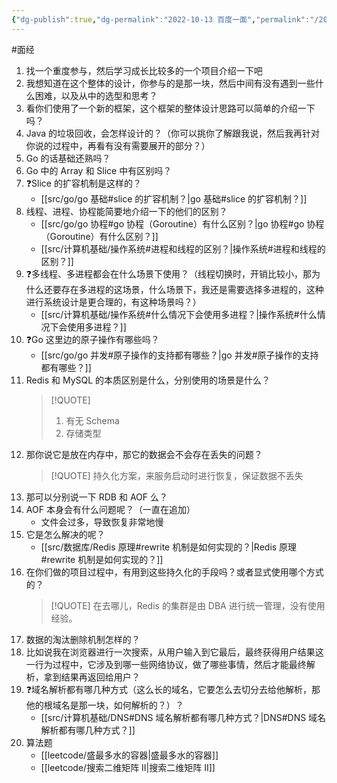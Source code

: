 ```yaml
---
{"dg-publish":true,"dg-permalink":"2022-10-13 百度一面","permalink":"/2022-10-13 百度一面/"}
---
```



#面经

1. 找一个重度参与，然后学习成长比较多的一个项目介绍一下吧
2. 我想知道在这个整体的设计，你参与的是那一块，然后中间有没有遇到一些什么困难，以及从中的选型和思考？
3. 看你们使用了一个新的框架，这个框架的整体设计思路可以简单的介绍一下吗？
4. Java 的垃圾回收，会怎样设计的？（你可以挑你了解跟我说，然后我再针对你说的过程中，再看有没有需要展开的部分？）
5. Go 的话基础还熟吗？
6. Go 中的 Array 和 Slice 中有区别吗？
7. ❓Slice 的扩容机制是这样的？
	- [[src/go/go 基础#slice 的扩容机制？\|go 基础#slice 的扩容机制？]]
8. 线程、进程、协程能简要地介绍一下的他们的区别？
	- [[src/go/go 协程#go 协程（Goroutine）有什么区别？\|go 协程#go 协程（Goroutine）有什么区别？]]
	- [[src/计算机基础/操作系统#进程和线程的区别？\|操作系统#进程和线程的区别？]]
9. ❓多线程、多进程都会在什么场景下使用？（线程切换时，开销比较小，那为什么还要存在多进程的这场景，什么场景下，我还是需要选择多进程的，这种进行系统设计是更合理的，有这种场景吗？）
	- [[src/计算机基础/操作系统#什么情况下会使用多进程？\|操作系统#什么情况下会使用多进程？]]
10. ❓Go 这里边的原子操作有哪些吗？
	- [[src/go/go 并发#原子操作的支持都有哪些？\|go 并发#原子操作的支持都有哪些？]]
11. Redis 和 MySQL 的本质区别是什么，分别使用的场景是什么？
	> [!QUOTE] 
	> 1. 有无 Schema
	> 2. 存储类型
12. 那你说它是放在内存中，那它的数据会不会存在丢失的问题？
	> [!QUOTE] 
	> 持久化方案，来服务启动时进行恢复，保证数据不丢失
13. 那可以分别说一下 RDB 和 AOF 么？
14. AOF 本身会有什么问题呢？（一直在追加）
	- 文件会过多，导致恢复非常地慢
15. 它是怎么解决的呢？
	- [[src/数据库/Redis 原理#rewrite 机制是如何实现的？\|Redis 原理#rewrite 机制是如何实现的？]]
16. 在你们做的项目过程中，有用到这些持久化的手段吗？或者显式使用哪个方式的？
	> [!QUOTE] 
	> 在去哪儿，Redis 的集群是由 DBA 进行统一管理，没有使用经验。
17. 数据的淘汰删除机制怎样的？
18. 比如说我在浏览器进行一次搜索，从用户输入到它最后，最终获得用户结果这一行为过程中，它涉及到哪一些网络协议，做了哪些事情，然后才能最终解析，拿到结果再返回给用户？
19. ❓域名解析都有哪几种方式（这么长的域名，它要怎么去切分去给他解析，那他的根域名是那一块，如何解析的？）？
	- [[src/计算机基础/DNS#DNS 域名解析都有哪几种方式？\|DNS#DNS 域名解析都有哪几种方式？]]
20. 算法题
	- [[leetcode/盛最多水的容器\|盛最多水的容器]]
	- [[leetcode/搜索二维矩阵 II\|搜索二维矩阵 II]]